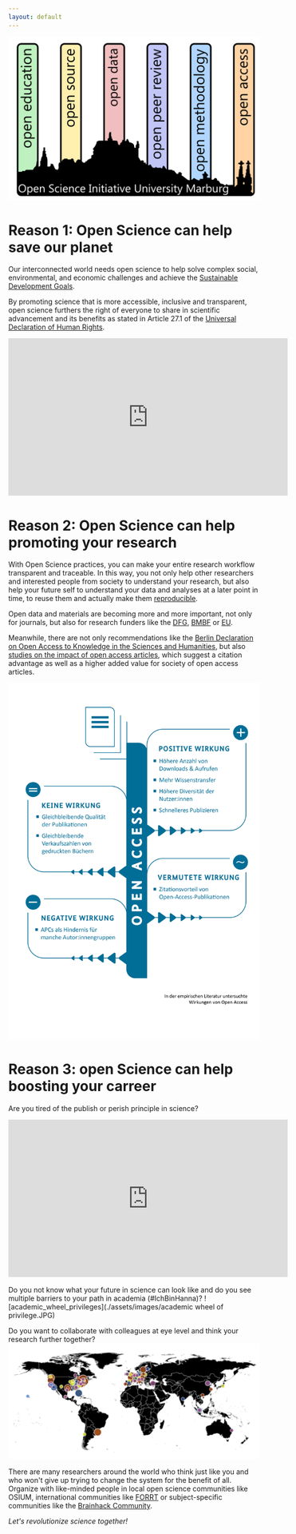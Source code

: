 ```yaml
---
layout: default
---
```

![OSIUM_Logo](./assets/images/OSIUM_logo.png)

# Reason 1: Open Science can help save our planet
Our interconnected world needs open science to help solve complex social, environmental, and economic challenges and achieve the <a href="https://sdgs.un.org/goals">Sustainable Development Goals</a>.

By promoting science that is more accessible, inclusive and transparent, open science furthers the right of everyone to share in scientific advancement and its benefits as stated in Article 27.1 of the <a href="https://www.un.org/en/about-us/universal-declaration-of-human-rights">Universal Declaration of Human Rights</a>.

<iframe width="560" height="315" src="https://www.youtube.com/embed/I3Wkvx_ZaFo?si=mayYdTcjiGQxZWcw" title="YouTube video player" frameborder="0" allow="accelerometer; autoplay; clipboard-write; encrypted-media; gyroscope; picture-in-picture; web-share" allowfullscreen></iframe>

# Reason 2: Open Science can help promoting your research
With Open Science practices, you can make your entire research workflow transparent and traceable. In this way, you not only help other researchers and interested people from society to understand your research, but also help your future self to understand your data and analyses at a later point in time, to reuse them and actually make them <a href="https://doi.org/10.1038/533452a">reproducible</a>.

Open data and materials are becoming more and more important, not only for journals, but also for research funders like the <a href="https://doi.org/10.5281/zenodo.7193838">DFG</a>, <a href="https://www.bmbf.de/bmbf/de/forschung/zukunftsstrategie/zukunftsstrategie.html">BMBF</a> or <a href="https://www.consilium.europa.eu/media/56958/st10126-en22.pdf">EU</a>. 

Meanwhile, there are not only recommendations like the <a href="https://openaccess.mpg.de/67605/berlin_declaration_engl.pdf">Berlin Declaration on Open Access to Knowledge in the Sciences and Humanities</a>, but also <a href="https://doi.org/10.34657/7666">studies on the impact of open access articles</a>, which suggest a citation advantage as well as a higher added value for society of open access articles.

![Open_Access_Impact](./assets/images/WirkungenVonOpenAccess2022-Grafik3-Ergebnisse.jpg)

# Reason 3: open Science can help boosting your carreer
Are you tired of the publish or perish principle in science?
<iframe width="560" height="315" src="https://www.youtube.com/embed/Y0YYgdSEdu4?si=OraoYHbMGrrMEtyu" title="YouTube video player" frameborder="0" allow="accelerometer; autoplay; clipboard-write; encrypted-media; gyroscope; picture-in-picture; web-share" allowfullscreen></iframe>

Do you not know what your future in science can look like and do you see multiple barriers to your path in academia (#IchBinHanna)?
![academic_wheel_privileges](./assets/images/academic wheel of privilege.JPG)

Do you want to collaborate with colleagues at eye level and think your research further together?
![Collaboration](./assets/images/Brainhack_cartography.png)

There are many researchers around the world who think just like you and who won't give up trying to change the system for the benefit of all.
Organize with like-minded people in local open science communities like OSIUM, international communities like <a href="https://forrt.org/">FORRT</a> or subject-specific communities like the <a href="https://doi.org/10.1016/j.neuron.2021.04.001">Brainhack Community</a>.

*Let's revolutionize science together!*




